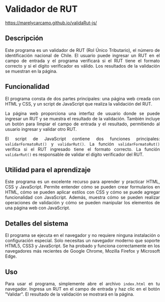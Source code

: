 # Validador de RUT

https://marelycarcamo.github.io/validaRut-js/

## Descripción

<p align="justify">Este programa es un validador de RUT (Rol Único Tributario), el número de identificación nacional de Chile. El usuario puede ingresar un RUT en el campo de entrada y el programa verificará si el RUT tiene el formato correcto y si el dígito verificador es válido. Los resultados de la validación se muestran en la página.</p>

## Funcionalidad

<p align="justify">El programa consta de dos partes principales: una página web creada con HTML y CSS, y un script de JavaScript que realiza la validación del RUT.</p>

<p align="justify">La página web proporciona una interfaz de usuario donde se puede ingresar un RUT y se muestra el resultado de la validación. También incluye un botón para limpiar el campo de entrada y el resultado, permitiendo al usuario ingresar y validar otro RUT.</p>

<p align="justify">El script de JavaScript contiene dos funciones principales: <code>validarFormatoRut()</code> y <code>validarRut()</code>. La función <code>validarFormatoRut()</code> verifica si el RUT ingresado tiene el formato correcto. La función <code>validarRut()</code> es responsable de validar el dígito verificador del RUT.</p>

## Utilidad para el aprendizaje

<p align="justify">Este programa es un excelente recurso para aprender y practicar HTML, CSS y JavaScript. Permite entender cómo se pueden crear formularios en HTML, cómo se pueden aplicar estilos con CSS y cómo se puede agregar funcionalidad con JavaScript. Además, muestra cómo se pueden realizar operaciones de validación y cómo se pueden manipular los elementos de una página web con JavaScript.</p>

## Detalles del sistema

<p align="justify">El programa se ejecuta en el navegador y no requiere ninguna instalación o configuración especial. Solo necesitas un navegador moderno que soporte HTML5, CSS3 y JavaScript. Se ha probado y funciona correctamente en los navegadores más recientes de Google Chrome, Mozilla Firefox y Microsoft Edge.</p>

## Uso

<p align="justify">Para usar el programa, simplemente abre el archivo <code>index.html</code> en tu navegador. Ingresa un RUT en el campo de entrada y haz clic en el botón "Validar". El resultado de la validación se mostrará en la página.</p>
